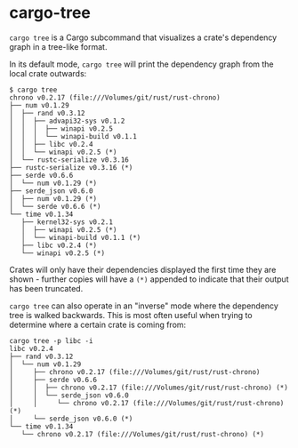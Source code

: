 # cargo-tree

`cargo tree` is a Cargo subcommand that visualizes a crate's dependency graph
in a tree-like format.

In its default mode, `cargo tree` will print the dependency graph from the
local crate outwards:

```
$ cargo tree
chrono v0.2.17 (file:///Volumes/git/rust/rust-chrono)
├── num v0.1.29
│  ├── rand v0.3.12
│  │  ├── advapi32-sys v0.1.2
│  │  │  ├── winapi v0.2.5
│  │  │  └── winapi-build v0.1.1
│  │  ├── libc v0.2.4
│  │  └── winapi v0.2.5 (*)
│  └── rustc-serialize v0.3.16
├── rustc-serialize v0.3.16 (*)
├── serde v0.6.6
│  └── num v0.1.29 (*)
├── serde_json v0.6.0
│  ├── num v0.1.29 (*)
│  └── serde v0.6.6 (*)
└── time v0.1.34
   ├── kernel32-sys v0.2.1
   │  ├── winapi v0.2.5 (*)
   │  └── winapi-build v0.1.1 (*)
   ├── libc v0.2.4 (*)
   └── winapi v0.2.5 (*)
```

Crates will only have their dependencies displayed the first time they are
shown - further copies will have a `(*)` appended to indicate that their output
has been truncated.

`cargo tree` can also operate in an "inverse" mode where the dependency tree is
walked backwards. This is most often useful when trying to determine where
a certain crate is coming from:

```
cargo tree -p libc -i
libc v0.2.4
├── rand v0.3.12
│  └── num v0.1.29
│     ├── chrono v0.2.17 (file:///Volumes/git/rust/rust-chrono)
│     ├── serde v0.6.6
│     │  ├── chrono v0.2.17 (file:///Volumes/git/rust/rust-chrono) (*)
│     │  └── serde_json v0.6.0
│     │     └── chrono v0.2.17 (file:///Volumes/git/rust/rust-chrono) (*)
│     └── serde_json v0.6.0 (*)
└── time v0.1.34
   └── chrono v0.2.17 (file:///Volumes/git/rust/rust-chrono) (*)
```
